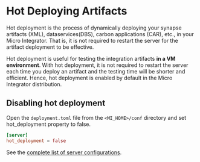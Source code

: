 # Hot Deploying Artifacts

Hot deployment is the process of dynamically deploying your synapse artifacts (XML), dataservices(DBS), carbon applications (CAR), etc., in your Micro Integrator. That is, it is not required to restart the server for the artifact deployment to be effective.

Hot deployment is useful for testing the integration artifacts **in a VM environment**. With hot deployment, it is not required to restart the server each time you deploy an artifact and the testing time will be shorter and efficient. Hence, hot deployment is enabled by default in the Micro Integrator distribution.

## Disabling hot deployment
Open the `deployment.toml` file from the `<MI_HOME>/conf` directory and set hot_deployment property to false.

```toml
[server]
hot_deployment = false
```

See the [complete list of server configurations]({{base_path}}/reference/config-catalog/#deployment).
